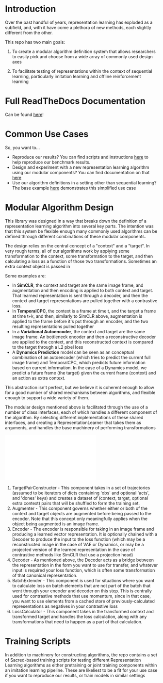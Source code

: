 # Introduction

Over the past handful of years, representation learning has exploded as
a subfield, and, with it have come a plethora of new methods, each
slightly different from the other.

This repo has two main goals:

1) To create a modular algorithm definition system that allows
   researchers to easily pick and choose from a wide array of commonly
   used design axes

2) To facilitate testing of representations within the context of
   sequential learning, particularly imitation learning and offline
   reinforcement learning


# Full ReadTheDocs Documentation

Can be found [here](https://il-representations.readthedocs.io/en/latest/index.html)! 

# Common Use Cases

So, you want to...


- Reproduce our results? You can find scripts and instructions [here](https://il-representations.readthedocs.io/en/latest/reproduction_scripts.html#reproduction) to help reproduce our benchmark results.
- Design and experiment with a new representation learning algorithm using our modular components?
  You can find documentation on that [here](https://il-representations.readthedocs.io/en/latest/representation_learner_usage.html#define-new)
- Use our algorithm definitions in a setting other than sequential learning? The base example
  [here](https://il-representations.readthedocs.io/en/latest/representation_learner_usage.html#pre-defined) demonstrates this
  simplified use case


# Modular Algorithm Design

This library was designed in a way that breaks down the definition of a
representation learning algorithm into several key parts. The intention
was that this system be flexible enough many commonly used algorithms
can be defined through different combinations of these modular
components.

The design relies on the central concept of a "context" and a "target".
In very rough terms, all of our algorithms work by applying some
transformation to the context, some transformation to the target, and
then calculating a loss as a function of those two transformations.
Sometimes an extra context object is passed in

Some examples are:

- In **SimCLR**, the context and target are the same image frame, and augmentation and then encoding is
  applied to both context and target. That learned representation is sent through a decoder, and then
  the context and target representations are pulled together with a contrastive loss.
- In **TemporalCPC**, the context is a frame at time t, and the target a frame at time t+k, and
  then, similarly to SimCLR above, augmentation is applied to the frame before it's put through an
  encoder, and the two resulting representations pulled together
- In a **Variational Autoencoder**, the context and target are the same image frame. An bottleneck encoder
  and then a reconstructive decoder are applied to the context, and this reconstructed context is compared
  to the target through a L2 pixel loss
- A **Dynamics Prediction** model can be seen as an conceptual combination of an autoencoder
  (which tries to predict the current full image frame) and TemporalCPC, which predicts future information
  based on current information. In the case of a Dynamics model, we predict a future frame (the target)
  given the current frame (context) and an action as extra context.

This abstraction isn't perfect, but we believe it is coherent enough to
allow for a good number of shared mechanisms between algorithms, and
flexible enough to support a wide variety of them.

The modular design mentioned above is facilitated through the use of a
number of class interfaces, each of which handles a different component
of the algorithm. By selecting different implementations of these shared
interfaces, and creating a RepresentationLearner that takes them as
arguments, and handles the base machinery of performing transformations

![A diagram showing how these components made up a training pipeline for our benchmark](docs/source/ilr_diagram.pdf)

1) TargetPairConstructer - This component takes in a set of trajectories
   (assumed to be iterators of dicts containing 'obs' and optional 'acts',
   and 'dones' keys) and creates a dataset of (context, target, optional extra
   context) pairs that will be shuffled to form the training set.
2) Augmenter - This component governs whether either or both of the
   context and target objects are augmented before being passed to the
   encoder. Note that this concept only meaningfully applies when the
   object being augmented is an image frame.
3) Encoder - The encoder is responsible for taking in an image frame and
   producing a learned vector representation. It is optionally chained
   with a Decoder to produce the input to the loss function (which may
   be a reconstructed image in the case of VAE or Dynamics, or may be a
   projected version of the learned representation in the case of
   contrastive methods like SimCLR that use a projection head)
4) Decoder - As mentioned above, the Decoder acts as a bridge between
   the representation in the form you want to use for transfer, and
   whatever input is required your loss function, which is often some
   transformation of that canonical representation.
5) BatchExtender - This component is used for situations where you want
   to calculate loss on batch elements that are not part of the batch
   that went through your encoder and decoder on this step. This is
   centrally used for contrastive methods that use momentum, since in
   that case, you want to use elements from a cached store of
   previously-calculated representations as negatives in your
   contrastive loss
6) LossCalculator - This component takes in the transformed context and
   transformed target and handles the loss calculation, along with any
   transformations that need to happen as a part of that calculation.



# Training Scripts

In addition to machinery for constructing algorithms, the repo contains a set of Sacred-based training scripts for
testing different Representation Learning algorithms as either pretraining or joint training components within an
imitation learning pipeline. These are likeliest to be a fit for your use case if you want to reproduce our results,
or train models in similar settings

